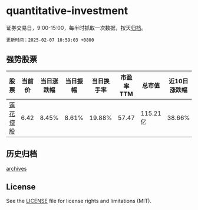 # quantitative-investment

证券交易日，9:00-15:00，每半时抓取一次数据，按天[归档](archives)。

`更新时间：2025-02-07 10:59:03 +0800`

## 强势股票

|股票|当前价|当日涨跌幅|当日振幅|当日换手率|市盈率TTM|总市值|近10日涨跌幅|
|----|----|----|----|----|----|----|----|
|[莲花控股](https://xueqiu.com/S/SH600186)|6.42|8.45%|8.61%|19.88%|57.47|115.21亿|38.66%|

## 历史归档

[archives](archives)

## License

See the [LICENSE](LICENSE) file for license rights and limitations (MIT).